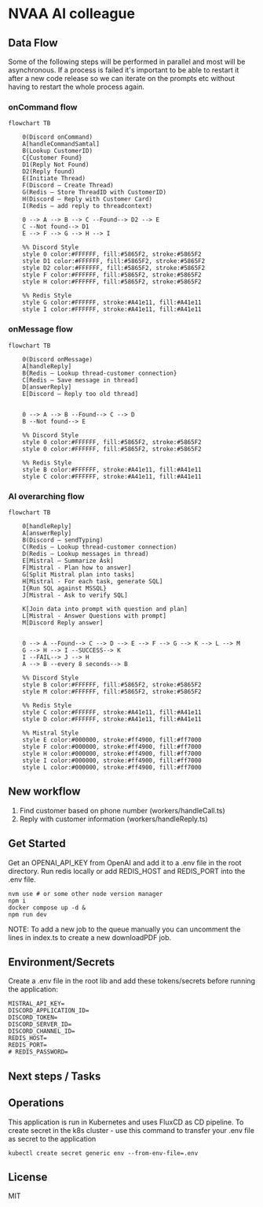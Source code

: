 # NVAA AI colleague

## Data Flow

Some of the following steps will be performed in parallel and most will be asynchronous. If a process is failed it's important to be able to restart it after a new code release so we can iterate on the prompts etc without having to restart the whole process again.

### onCommand flow
```mermaid
flowchart TB

    0(Discord onCommand)
    A[handleCommandSamtal]
    B(Lookup CustomerID)
    C{Customer Found}
    D1(Reply Not Found)
    D2(Reply found)
    E(Initiate Thread)
    F(Discord — Create Thread)
    G(Redis — Store ThreadID with CustomerID)
    H(Discord — Reply with Customer Card)
    I(Redis — add reply to threadcontext)

    0 --> A --> B --> C --Found--> D2 --> E
    C --Not found--> D1
    E --> F --> G --> H --> I

    %% Discord Style
    style 0 color:#FFFFFF, fill:#5865F2, stroke:#5865F2
    style D1 color:#FFFFFF, fill:#5865F2, stroke:#5865F2
    style D2 color:#FFFFFF, fill:#5865F2, stroke:#5865F2
    style F color:#FFFFFF, fill:#5865F2, stroke:#5865F2
    style H color:#FFFFFF, fill:#5865F2, stroke:#5865F2

    %% Redis Style
    style G color:#FFFFFF, stroke:#A41e11, fill:#A41e11
    style I color:#FFFFFF, stroke:#A41e11, fill:#A41e11
```

### onMessage flow
```mermaid
flowchart TB

    0(Discord onMessage)
    A[handleReply]
    B{Redis — Lookup thread-customer connection}
    C[Redis — Save message in thread]
    D[answerReply]
    E[Discord — Reply too old thread]
    

    0 --> A --> B --Found--> C --> D
    B --Not found--> E

    %% Discord Style
    style 0 color:#FFFFFF, fill:#5865F2, stroke:#5865F2
    style 0 color:#FFFFFF, fill:#5865F2, stroke:#5865F2

    %% Redis Style
    style B color:#FFFFFF, stroke:#A41e11, fill:#A41e11
    style C color:#FFFFFF, stroke:#A41e11, fill:#A41e11
```

### AI overarching flow
```mermaid
flowchart TB

    0[handleReply]
    A[answerReply]
    B(Discord — sendTyping)
    C(Redis — Lookup thread-customer connection)
    D(Redis — Lookup messages in thread)
    E[Mistral — Summarize Ask]
    F[Mistral - Plan how to answer]
    G[Split Mistral plan into tasks]
    H[Mistral - For each task, generate SQL]
    I{Run SQL against MSSQL}
    J[Mistral - Ask to verify SQL]
    
    K[Join data into prompt with question and plan]
    L[Mistral - Answer Questions with prompt]
    M[Discord Reply answer]
    

    0 --> A --Found--> C --> D --> E --> F --> G --> K --> L --> M
    G --> H --> I --SUCCESS--> K
    I --FAIL--> J --> H
    A --> B --every 8 seconds--> B

    %% Discord Style
    style B color:#FFFFFF, fill:#5865F2, stroke:#5865F2
    style M color:#FFFFFF, fill:#5865F2, stroke:#5865F2

    %% Redis Style
    style C color:#FFFFFF, stroke:#A41e11, fill:#A41e11
    style D color:#FFFFFF, stroke:#A41e11, fill:#A41e11

    %% Mistral Style
    style E color:#000000, stroke:#ff4900, fill:#ff7000
    style F color:#000000, stroke:#ff4900, fill:#ff7000
    style H color:#000000, stroke:#ff4900, fill:#ff7000
    style I color:#000000, stroke:#ff4900, fill:#ff7000
    style L color:#000000, stroke:#ff4900, fill:#ff7000
```

## New workflow
1. Find customer based on phone number (workers/handleCall.ts)
2. Reply with customer information (workers/handleReply.ts)

## Get Started

Get an OPENAI_API_KEY from OpenAI and add it to a .env file in the root directory. Run redis locally or add REDIS_HOST and REDIS_PORT into the .env file.

    nvm use # or some other node version manager
    npm i
    docker compose up -d &
    npm run dev

NOTE: To add a new job to the queue manually you can uncomment the lines in index.ts to create a new downloadPDF job.

## Environment/Secrets

Create a .env file in the root lib and add these tokens/secrets before running the application:

    MISTRAL_API_KEY=
    DISCORD_APPLICATION_ID=
    DISCORD_TOKEN=
    DISCORD_SERVER_ID=
    DISCORD_CHANNEL_ID=
    REDIS_HOST=
    REDIS_PORT=
    # REDIS_PASSWORD=

## Next steps / Tasks

## Operations

This application is run in Kubernetes and uses FluxCD as CD pipeline. To create secret in the k8s cluster - use this command to transfer your .env file as secret to the application

    kubectl create secret generic env --from-env-file=.env

## License

MIT
